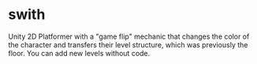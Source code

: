 # swith
Unity 2D Platformer with a "game flip" mechanic that changes the color of the character and transfers their level structure, which was previously the floor. You can add new levels without code.
